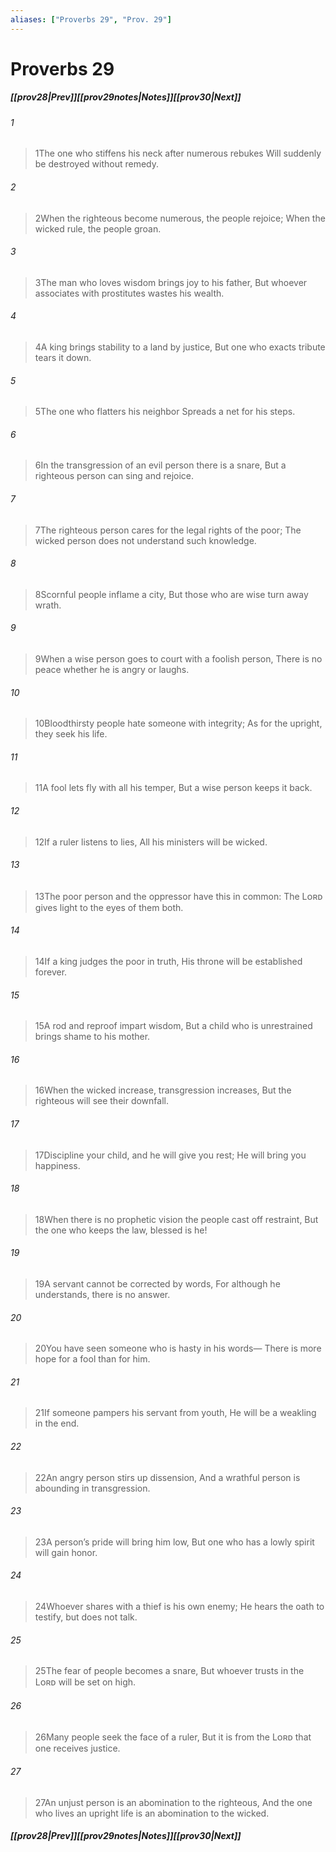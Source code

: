 ```yaml
---
aliases: ["Proverbs 29", "Prov. 29"]
---
```

# Proverbs 29
##### <span class=arrow-left></span>[[prov28|Prev]]<span class=navigation-separator></span>[[prov29notes|Notes]]<span class=navigation-separator></span>[[prov30|Next]]<span class=arrow-right></span>
###### 1
><span class=verse-first-poetry>1</span>The one who stiffens his neck after numerous rebukes
>Will suddenly be destroyed without remedy.
###### 2
><span class=verse-body-poetry>2</span>When the righteous become numerous, the people rejoice;
>When the wicked rule, the people groan.
###### 3
><span class=verse-body-poetry>3</span>The man who loves wisdom brings joy to his father,
>But whoever associates with prostitutes wastes his wealth.
###### 4
><span class=verse-body-poetry>4</span>A king brings stability to a land by justice,
>But one who exacts tribute tears it down.
###### 5
><span class=verse-body-poetry>5</span>The one who flatters his neighbor
>Spreads a net for his steps.
###### 6
><span class=verse-body-poetry>6</span>In the transgression of an evil person there is a snare,
>But a righteous person can sing and rejoice.
###### 7
><span class=verse-body-poetry>7</span>The righteous person cares for the legal rights of the poor;
>The wicked person does not understand such knowledge.
###### 8
><span class=verse-body-poetry>8</span>Scornful people inflame a city,
>But those who are wise turn away wrath.
###### 9
><span class=verse-body-poetry>9</span>When a wise person goes to court with a foolish person,
>There is no peace whether he is angry or laughs.
###### 10
><span class=verse-body-poetry>10</span>Bloodthirsty people hate someone with integrity;
>As for the upright, they seek his life.
###### 11
><span class=verse-body-poetry>11</span>A fool lets fly with all his temper,
>But a wise person keeps it back.
###### 12
><span class=verse-body-poetry>12</span>If a ruler listens to lies,
>All his ministers will be wicked.
###### 13
><span class=verse-body-poetry>13</span>The poor person and the oppressor have this in common:
>The Lᴏʀᴅ gives light to the eyes of them both.
###### 14
><span class=verse-body-poetry>14</span>If a king judges the poor in truth,
>His throne will be established forever.
###### 15
><span class=verse-body-poetry>15</span>A rod and reproof impart wisdom,
>But a child who is unrestrained brings shame to his mother.
###### 16
><span class=verse-body-poetry>16</span>When the wicked increase, transgression increases,
>But the righteous will see their downfall.
###### 17
><span class=verse-body-poetry>17</span>Discipline your child, and he will give you rest;
>He will bring you happiness.
###### 18
><span class=verse-body-poetry>18</span>When there is no prophetic vision the people cast off restraint,
>But the one who keeps the law, blessed is he!
###### 19
><span class=verse-body-poetry>19</span>A servant cannot be corrected by words,
>For although he understands, there is no answer.
###### 20
><span class=verse-body-poetry>20</span>You have seen someone who is hasty in his words—
>There is more hope for a fool than for him.
###### 21
><span class=verse-body-poetry>21</span>If someone pampers his servant from youth,
>He will be a weakling in the end.
###### 22
><span class=verse-body-poetry>22</span>An angry person stirs up dissension,
>And a wrathful person is abounding in transgression.
###### 23
><span class=verse-body-poetry>23</span>A person’s pride will bring him low,
>But one who has a lowly spirit will gain honor.
###### 24
><span class=verse-body-poetry>24</span>Whoever shares with a thief is his own enemy;
>He hears the oath to testify, but does not talk.
###### 25
><span class=verse-body-poetry>25</span>The fear of people becomes a snare,
>But whoever trusts in the Lᴏʀᴅ will be set on high.
###### 26
><span class=verse-body-poetry>26</span>Many people seek the face of a ruler,
>But it is from the Lᴏʀᴅ that one receives justice.
###### 27
><span class=verse-body-poetry>27</span>An unjust person is an abomination to the righteous,
>And the one who lives an upright life is an abomination to the wicked.
##### <span class=arrow-left></span>[[prov28|Prev]]<span class=navigation-separator></span>[[prov29notes|Notes]]<span class=navigation-separator></span>[[prov30|Next]]<span class=arrow-right></span>